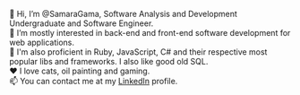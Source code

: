 👋 Hi, I’m @SamaraGama, Software Analysis and Development Undergraduate and Software Engineer.  
👀 I’m mostly interested in back-end and front-end software development for web applications.  
🌱 I'm also proficient in Ruby, JavaScript, C# and their respective most popular libs and frameworks. I also like good old SQL.  
:heart: I love cats, oil painting and gaming.  
📫 You can contact me at my [LinkedIn](https://www.linkedin.com/in/samara-gama/) profile.  
